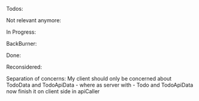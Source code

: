 Todos:

<!-- 
#: Add modal for server desync
might use a store
-->

<!--
#: Add gracefull error handling for validation fails
- use .then and if fails simply don't assign it - for add
- for delete simply remove the item from list only
- for update leave item the same
-->

<!--#: Look at filtering once again -->

<!--#: Add animations for add and remove -->

Not relevant anymore:
<!--#: Rewrite animations in css -->

In Progress:

BackBurner:

<!--
#: Maybe optimize search to not
run filter on items on both display and tabs - but we are using .some() so we might be good
-->
<!--#: Use Rem - gotta read more -->
<!--#: Rewrite stories -->
<!--#: Work on scalability more -->
<!--#: Export styles in some way -->


Done:
<!--
    #: Fix bug when dragndropping singleline multiline
    Prolly need to send to a parent whether it is collapsed or not
    And maybe will have to update prisma model
-->
<!--#: Implement multiple TodoDisplays -->
<!--#: Add MoreDropdown to TodoScreen -->
<!--#: Add 3 dots menu for extra actions - take note, take out status showing out of the statusdropdown otherwise the position relative messes stuff -->
<!--#: TodoItem: Handle multiple lines -->
<!--#: Add to multiline TodoItem content a handle to add single line -->
<!--#: Make status change background on hover-->
<!--#: Add checks on the server for TodoConstr -->
<!--#: Add checking to api for TodoItemsData and TodoTabsData -->
<!--
    #: Fix dragging when using search
    Problem: svelte-dnd-action uses rendered items
-->

Reconsidered:

<!--#: Make server treat newline as one char, bind to innerHTML some let and then use $: to update the title with parsing -->

Separation of concerns: My client should only be concerned about TodoData and TodoApiData - where as server with - Todo
and TodoApiData
now finish it on client side in apiCaller